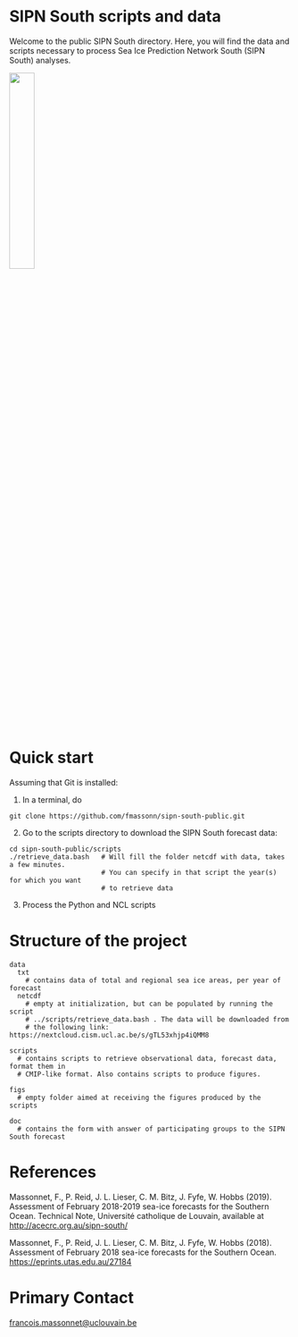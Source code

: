 # SIPN South scripts and data
Welcome to the public SIPN South directory. Here, you will find the data and scripts necessary to process Sea Ice Prediction Network South (SIPN South) analyses.

<img src="./doc/sipn-south-logo.png" width="30%">

# Quick start
Assuming that Git is installed:
1. In a terminal, do
```
git clone https://github.com/fmassonn/sipn-south-public.git
```
2. Go to the scripts directory to download the SIPN South forecast data:
```
cd sipn-south-public/scripts
./retrieve_data.bash   # Will fill the folder netcdf with data, takes a few minutes. 
                       # You can specify in that script the year(s) for which you want
                       # to retrieve data
```

3. Process the Python and NCL scripts 


# Structure of the project
```
data
  txt
    # contains data of total and regional sea ice areas, per year of forecast
  netcdf
    # empty at initialization, but can be populated by running the script 
    # ../scripts/retrieve_data.bash . The data will be downloaded from
    # the following link: https://nextcloud.cism.ucl.ac.be/s/gTL53xhjp4iQMM8 

scripts
  # contains scripts to retrieve observational data, forecast data, format them in 
  # CMIP-like format. Also contains scripts to produce figures.

figs
  # empty folder aimed at receiving the figures produced by the scripts

doc
  # contains the form with answer of participating groups to the SIPN South forecast
```
# References
Massonnet, F., P. Reid, J. L. Lieser, C. M. Bitz, J. Fyfe, W. Hobbs (2019). Assessment of February 2018-2019 sea-ice forecasts for the Southern Ocean. Technical
Note, Université catholique de Louvain, available at http://acecrc.org.au/sipn-south/

Massonnet, F., P. Reid, J. L. Lieser, C. M. Bitz, J. Fyfe, W. Hobbs (2018). Assessment of February 2018 sea-ice forecasts for the Southern Ocean. https://eprints.utas.edu.au/27184

# Primary Contact
francois.massonnet@uclouvain.be
